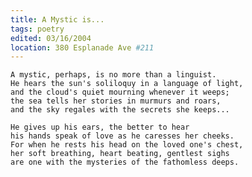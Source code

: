```yaml
---
title: A Mystic is...
tags: poetry
edited: 03/16/2004
location: 380 Esplanade Ave #211
---
```


    A mystic, perhaps, is no more than a linguist.
    He hears the sun's soliloquy in a language of light,
    and the cloud's quiet mourning whenever it weeps;
    the sea tells her stories in murmurs and roars,
    and the sky regales with the secrets she keeps...

    He gives up his ears, the better to hear
    his hands speak of love as he caresses her cheeks.
    For when he rests his head on the loved one's chest,
    her soft breathing, heart beating, gentlest sighs
    are one with the mysteries of the fathomless deeps.


